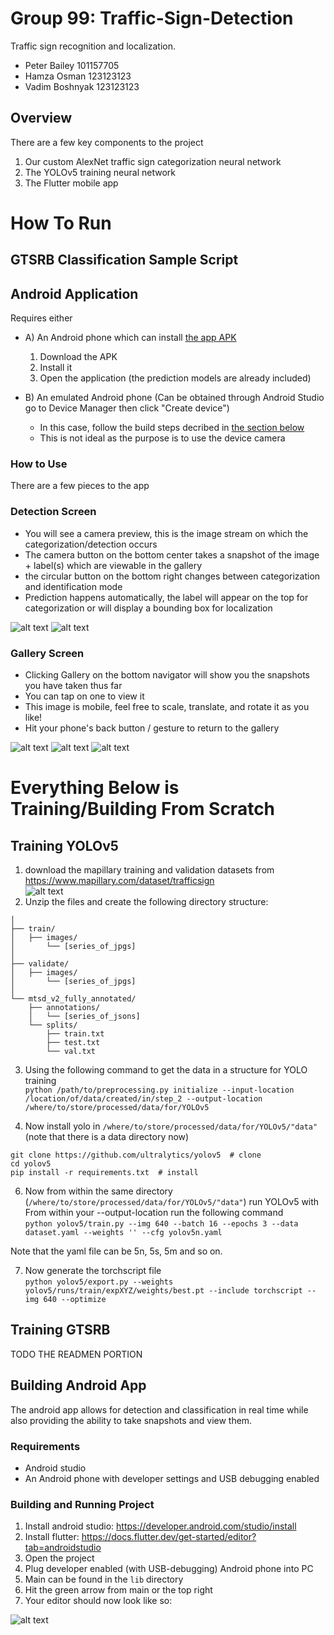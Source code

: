 # Group 99: Traffic-Sign-Detection
Traffic sign recognition and localization.  
- Peter Bailey 101157705  
- Hamza Osman 123123123  
- Vadim Boshnyak 123123123  

## Overview
There are a few key components to the project
1. Our custom AlexNet traffic sign categorization neural network
2. The YOLOv5 training neural network
3. The Flutter mobile app

# How To Run

## GTSRB Classification Sample Script

## Android Application
Requires either
- A) An Android phone which can install [the app APK](https://drive.google.com/file/d/1MHEOfz43j-FumzRXSGm3AV8wUzSVJSUp/view?usp=sharing)
  1. Download the APK
  2. Install it
  3. Open the application (the prediction models are already included)

- B) An emulated Android phone (Can be obtained through Android Studio go to Device Manager then click "Create device")
  - In this case, follow the build steps decribed in [the section below](#building-android-app)
  - This is not ideal as the purpose is to use the device camera

### How to Use
There are a few pieces to the app
### Detection Screen
* You will see a camera preview, this is the image stream on which the categorization/detection occurs
* The camera button on the bottom center takes a snapshot of the image + label(s) which are viewable in the gallery
* the circular button on the bottom right changes between categorization and identification mode
* Prediction happens automatically, the label will appear on the top for categorization or will display a bounding box for localization

![alt text](Readme-Images/image-5.png) ![alt text](Readme-Images/image-6.png)

### Gallery Screen
* Clicking Gallery on the bottom navigator will show you the snapshots you have taken thus far
* You can tap on one to view it
* This image is mobile, feel free to scale, translate, and rotate it as you like!
* Hit your phone's back button / gesture to return to the gallery

![alt text](Readme-Images/image-2.png) ![alt text](Readme-Images/image-3.png) ![alt text](Readme-Images/image-4.png)

# Everything Below is Training/Building From Scratch

## Training YOLOv5
1. download the mapillary training and validation datasets from https://www.mapillary.com/dataset/trafficsign  
![alt text](image.png)
2. Unzip the files and create the following directory structure:  
```main_directory/  
│  
├── train/  
│   ├── images/  
│       └── [series_of_jpgs]  
│  
├── validate/  
│   ├── images/  
│       └── [series_of_jpgs]  
│  
└── mtsd_v2_fully_annotated/  
    ├── annotations/  
    │   └── [series_of_jsons]  
    └── splits/  
        ├── train.txt  
        ├── test.txt  
        └── val.txt  
```
3. Using the following command to get the data in a structure for YOLO training  
`python /path/to/preprocessing.py initialize --input-location /location/of/data/created/in/step_2 --output-location /where/to/store/processed/data/for/YOLOv5`

4. Now install yolo in `/where/to/store/processed/data/for/YOLOv5/"data"` (note that there is a data directory now)  
```
git clone https://github.com/ultralytics/yolov5  # clone
cd yolov5
pip install -r requirements.txt  # install
```

6. Now from within the same directory (`/where/to/store/processed/data/for/YOLOv5/"data"`) run YOLOv5 with  
From within your --output-location run the following command  
`python yolov5/train.py --img 640 --batch 16 --epochs 3 --data dataset.yaml --weights '' --cfg yolov5n.yaml`

Note that the yaml file can be 5n, 5s, 5m and so on.

7. Now generate the torchscript file  
`python yolov5/export.py --weights yolov5/runs/train/expXYZ/weights/best.pt --include torchscript --img 640 --optimize`

## Training GTSRB

TODO THE READMEN PORTION

## Building Android App
The android app allows for detection and classification in real time while also providing the ability to take snapshots and view them.

### Requirements
- Android studio
- An Android phone with developer settings and USB debugging enabled

### Building and Running Project
1. Install android studio: https://developer.android.com/studio/install
2. Install flutter: https://docs.flutter.dev/get-started/editor?tab=androidstudio
3. Open the project
4. Plug developer enabled (with USB-debugging) Android phone into PC
5. Main can be found in the `lib` directory
6. Hit the green arrow from main or the top right
7. Your editor should now look like so:

![alt text](Readme-Images/image-1.png)
